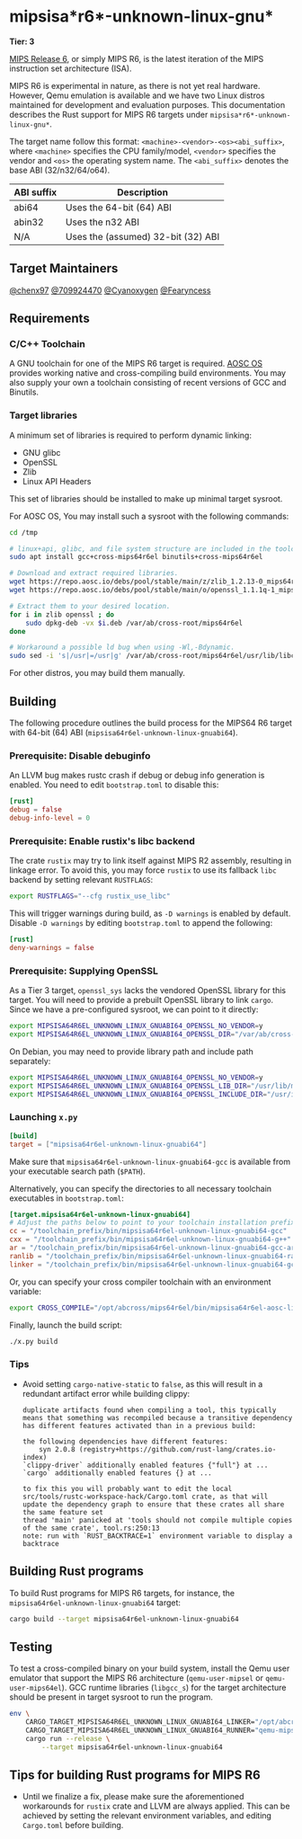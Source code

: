 # mipsisa\*r6\*-unknown-linux-gnu\*

**Tier: 3**

[MIPS Release 6](https://s3-eu-west-1.amazonaws.com/downloads-mips/documents/MD00083-2B-MIPS64INT-AFP-06.01.pdf), or simply MIPS R6, is the latest iteration of the MIPS instruction set architecture (ISA).

MIPS R6 is experimental in nature, as there is not yet real hardware. However, Qemu emulation is available and we have two Linux distros maintained for development and evaluation purposes. This documentation describes the Rust support for MIPS R6 targets under `mipsisa*r6*-unknown-linux-gnu*`.

The target name follow this format: `<machine>-<vendor>-<os><abi_suffix>`, where `<machine>` specifies the CPU family/model, `<vendor>` specifies the vendor and `<os>` the operating system name. The `<abi_suffix>` denotes the base ABI (32/n32/64/o64).

| ABI suffix | Description                        |
|------------|------------------------------------|
| abi64      | Uses the 64-bit (64) ABI           |
| abin32     | Uses the n32 ABI                   |
| N/A        | Uses the (assumed) 32-bit (32) ABI |

## Target Maintainers

[@chenx97](https://github.com/chenx97)
[@709924470](https://github.com/709924470)
[@Cyanoxygen](https://github.com/Cyanoxygen)
[@Fearyncess](https://github.com/Fearyncess)

## Requirements

### C/C++ Toolchain

A GNU toolchain for one of the MIPS R6 target is required. [AOSC OS](https://aosc.io/) provides working native and cross-compiling build environments. You may also supply your own a toolchain consisting of recent versions of GCC and Binutils.

### Target libraries

A minimum set of libraries is required to perform dynamic linking:

- GNU glibc
- OpenSSL
- Zlib
- Linux API Headers

This set of libraries should be installed to make up minimal target sysroot.

For AOSC OS, You may install such a sysroot with the following commands:

```sh
cd /tmp

# linux+api, glibc, and file system structure are included in the toolchain.
sudo apt install gcc+cross-mips64r6el binutils+cross-mips64r6el

# Download and extract required libraries.
wget https://repo.aosc.io/debs/pool/stable/main/z/zlib_1.2.13-0_mips64r6el.deb -O zlib.deb
wget https://repo.aosc.io/debs/pool/stable/main/o/openssl_1.1.1q-1_mips64r6el.deb -O openssl.deb

# Extract them to your desired location.
for i in zlib openssl ; do
    sudo dpkg-deb -vx $i.deb /var/ab/cross-root/mips64r6el
done

# Workaround a possible ld bug when using -Wl,-Bdynamic.
sudo sed -i 's|/usr|=/usr|g' /var/ab/cross-root/mips64r6el/usr/lib/libc.so
```

For other distros, you may build them manually.

## Building

The following procedure outlines the build process for the MIPS64 R6 target with 64-bit (64) ABI (`mipsisa64r6el-unknown-linux-gnuabi64`).

### Prerequisite: Disable debuginfo

An LLVM bug makes rustc crash if debug or debug info generation is enabled. You need to edit `bootstrap.toml` to disable this:

```toml
[rust]
debug = false
debug-info-level = 0
```

### Prerequisite: Enable rustix's libc backend

The crate `rustix` may try to link itself against MIPS R2 assembly, resulting in linkage error. To avoid this, you may force `rustix` to use its fallback `libc` backend by setting relevant `RUSTFLAGS`:

```sh
export RUSTFLAGS="--cfg rustix_use_libc"
```

This will trigger warnings during build, as `-D warnings` is enabled by default. Disable `-D warnings` by editing `bootstrap.toml` to append the following:

```toml
[rust]
deny-warnings = false
```

### Prerequisite: Supplying OpenSSL

As a Tier 3 target, `openssl_sys` lacks the vendored OpenSSL library for this target. You will need to provide a prebuilt OpenSSL library to link `cargo`. Since we have a pre-configured sysroot, we can point to it directly:

```sh
export MIPSISA64R6EL_UNKNOWN_LINUX_GNUABI64_OPENSSL_NO_VENDOR=y
export MIPSISA64R6EL_UNKNOWN_LINUX_GNUABI64_OPENSSL_DIR="/var/ab/cross-root/mips64r6el/usr"
```

On Debian, you may need to provide library path and include path separately:

```sh
export MIPSISA64R6EL_UNKNOWN_LINUX_GNUABI64_OPENSSL_NO_VENDOR=y
export MIPSISA64R6EL_UNKNOWN_LINUX_GNUABI64_OPENSSL_LIB_DIR="/usr/lib/mipsisa64r6el-linux-gnuabi64/"
export MIPSISA64R6EL_UNKNOWN_LINUX_GNUABI64_OPENSSL_INCLUDE_DIR="/usr/include"
```

### Launching `x.py`

```toml
[build]
target = ["mipsisa64r6el-unknown-linux-gnuabi64"]
```

Make sure that `mipsisa64r6el-unknown-linux-gnuabi64-gcc` is available from your executable search path (`$PATH`).

Alternatively, you can specify the directories to all necessary toolchain executables in `bootstrap.toml`:

```toml
[target.mipsisa64r6el-unknown-linux-gnuabi64]
# Adjust the paths below to point to your toolchain installation prefix.
cc = "/toolchain_prefix/bin/mipsisa64r6el-unknown-linux-gnuabi64-gcc"
cxx = "/toolchain_prefix/bin/mipsisa64r6el-unknown-linux-gnuabi64-g++"
ar = "/toolchain_prefix/bin/mipsisa64r6el-unknown-linux-gnuabi64-gcc-ar"
ranlib = "/toolchain_prefix/bin/mipsisa64r6el-unknown-linux-gnuabi64-ranlib"
linker = "/toolchain_prefix/bin/mipsisa64r6el-unknown-linux-gnuabi64-gcc"
```

Or, you can specify your cross compiler toolchain with an environment variable:

```sh
export CROSS_COMPILE="/opt/abcross/mips64r6el/bin/mipsisa64r6el-aosc-linux-gnuabi64-"
```

Finally, launch the build script:

```sh
./x.py build
```

### Tips

- Avoid setting `cargo-native-static` to `false`, as this will result in a redundant artifact error while building clippy:
    ```text
    duplicate artifacts found when compiling a tool, this typically means that something was recompiled because a transitive dependency has different features activated than in a previous build:

    the following dependencies have different features:
        syn 2.0.8 (registry+https://github.com/rust-lang/crates.io-index)
    `clippy-driver` additionally enabled features {"full"} at ...
    `cargo` additionally enabled features {} at ...

    to fix this you will probably want to edit the local src/tools/rustc-workspace-hack/Cargo.toml crate, as that will update the dependency graph to ensure that these crates all share the same feature set
    thread 'main' panicked at 'tools should not compile multiple copies of the same crate', tool.rs:250:13
    note: run with `RUST_BACKTRACE=1` environment variable to display a backtrace
    ```

## Building Rust programs

To build Rust programs for MIPS R6 targets, for instance, the `mipsisa64r6el-unknown-linux-gnuabi64` target:

```bash
cargo build --target mipsisa64r6el-unknown-linux-gnuabi64
```

## Testing

To test a cross-compiled binary on your build system, install the Qemu user emulator that support the MIPS R6 architecture (`qemu-user-mipsel` or `qemu-user-mips64el`). GCC runtime libraries (`libgcc_s`) for the target architecture should be present in target sysroot to run the program.

```sh
env \
    CARGO_TARGET_MIPSISA64R6EL_UNKNOWN_LINUX_GNUABI64_LINKER="/opt/abcross/mips64r6el/bin/mipsisa64r6el-aosc-linux-gnuabi64-gcc" \
    CARGO_TARGET_MIPSISA64R6EL_UNKNOWN_LINUX_GNUABI64_RUNNER="qemu-mips64el-static -L /var/ab/cross-root/mips64r6el" \
    cargo run --release \
        --target mipsisa64r6el-unknown-linux-gnuabi64
```

## Tips for building Rust programs for MIPS R6

- Until we finalize a fix, please make sure the aforementioned workarounds for `rustix` crate and LLVM are always applied. This can be achieved by setting the relevant environment variables, and editing `Cargo.toml` before building.
